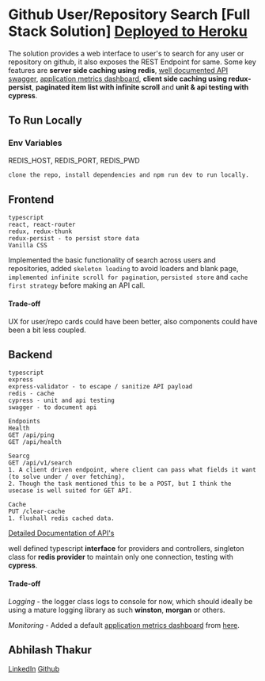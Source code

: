# Github User/Repository Search [Full Stack Solution] [Deployed to Heroku](https://github-v1-search.herokuapp.com)
The solution provides a web interface to user's to search for any user or repository on github, it also exposes the REST Endpoint for same.
Some key features are **server side caching using redis**, [well documented API swagger](https://github-v1-search.herokuapp.com/api-docs/), [application metrics dashboard](https://github-v1-search.herokuapp.com/appmetrics-dash), **client side caching using redux-persist**, **paginated item list with infinite scroll** and **unit & api testing with cypress**.

## To Run Locally
### Env Variables
REDIS_HOST, REDIS_PORT, REDIS_PWD
```bash
clone the repo, install dependencies and npm run dev to run locally.
```

## Frontend

```
typescript
react, react-router
redux, redux-thunk
redux-persist - to persist store data
Vanilla CSS
```
Implemented the basic functionality of search across users and repositories, added `skeleton loading` to avoid loaders and blank page, `implemented infinite scroll for pagination`, `persisted store` and `cache first strategy` before making an API  call.

#### Trade-off
UX for user/repo cards could have been better, also components could have been a bit less coupled.

## Backend

```
typescript
express
express-validator - to escape / sanitize API payload
redis - cache
cypress - unit and api testing
swagger - to document api

Endpoints
Health
GET /api/ping
GET /api/health

Searcg
GET /api/v1/search
1. A client driven endpoint, where client can pass what fields it want (to solve under / over fetching),
2. Though the task mentioned this to be a POST, but I think the usecase is well suited for GET API.

Cache
PUT /clear-cache
1. flushall redis cached data.
```
[Detailed Documentation of API's](https://github-v1-search.herokuapp.com/api-docs/)

well defined typescript **interface** for providers and controllers, singleton class for  **redis provider** to maintain only one connection, testing with **cypress**.

#### Trade-off
*Logging* - the logger class logs to console for now, which should ideally be using a mature logging library as such **winston**, **morgan** or others.

*Monitoring* - Added a default [application metrics dashboard](https://github-v1-search.herokuapp.com/appmetrics-dash) from [here](https://www.npmjs.com/package/appmetrics-dash).

## Abhilash Thakur
[LinkedIn](https://www.linkedin.com/in/abhilash-thakur-b8000395/)
[Github](https://github.com/ThisIsAbhilash)
